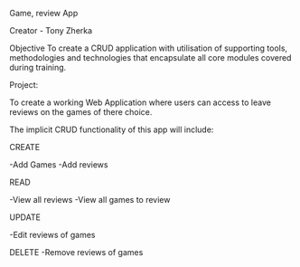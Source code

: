 Game, review App

Creator - Tony Zherka

Objective
To create a CRUD application with utilisation of supporting tools,
methodologies and technologies that encapsulate all core modules
covered during training.

Project:

To create a working Web Application where users can access to leave reviews on the games of there choice.

The implicit CRUD functionality of this app will include:

CREATE

-Add Games
-Add reviews

READ

-View all reviews
-View all games to review

UPDATE

-Edit reviews of games

DELETE
-Remove reviews of games
